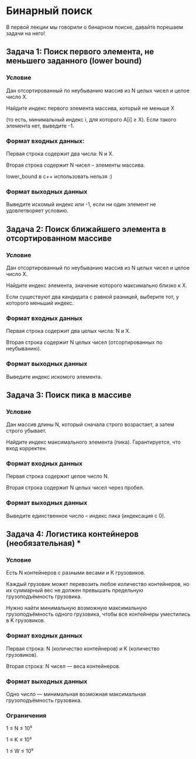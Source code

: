 # Бинарный поиск

В первой лекции мы говорили о бинарном поиске, давайте порешаем задачи на него!

## Задача 1: Поиск первого элемента, не меньшего заданного (lower bound)
### Условие
Дан отсортированный по неубыванию массив из N целых чисел и целое число X.

Найдите индекс первого элемента массива, который не меньше X

(то есть, минимальный индекс i, для которого A[i] ≥ X). Если такого элемента нет, выведите -1.

### Формат входных данных:
Первая строка содержит два числа: N и X.

Вторая строка содержит N чисел – элементы массива.

lower_bound в с++ использовать нельзя :)

### Формат выходных данных
Выведите искомый индекс или -1, если ни один элемент не удовлетворяет условию.

## Задача 2: Поиск ближайшего элемента в отсортированном массиве
### Условие
Дан отсортированный по неубыванию массив из N целых чисел и целое число X.

Найдите индекс элемента, значение которого максимально близко к X.

Если существуют два кандидата с равной разницей, выберите тот, у которого меньший индекс.

### Формат входных данных
Первая строка содержит два целых числа: N и X.

Вторая строка содержит N целых чисел (отсортированных по неубыванию).

### Формат выходных данных
Выведите индекс искомого элемента.

## Задача 3: Поиск пика в массиве
### Условие
Дан массив длины N, который сначала строго возрастает, а затем строго убывает.

Найдите индекс максимального элемента (пика). Гарантируется, что вход корректен.

### Формат входных данных
Первая строка содержит целое число N.

Вторая строка содержит N целых чисел через пробел.

### Формат выходных данных
Выведите единственное число – индекс пика (индексация с 0).

## Задача 4: Логистика контейнеров (необязательная) *
### Условие
Есть N контейнеров с разными весами и K грузовиков.

Каждый грузовик может перевозить любое количество контейнеров, но их суммарный вес не должен превышать предельную грузоподъёмность грузовика.

Нужно найти минимальную возможную максимальную грузоподъёмность одного грузовика, чтобы все контейнеры уместились в K грузовиков.

### Формат входных данных
Первая строка: N (количество контейнеров) и K (количество грузовиков).

Вторая строка: N чисел — веса контейнеров.

### Формат выходных данных
Одно число — минимальная возможная максимальная грузоподъёмность грузовика.

### Ограничения
1 ≤ N ≤ 10⁵

1 ≤ K ≤ 10⁵

1 ≤ W ≤ 10⁹
